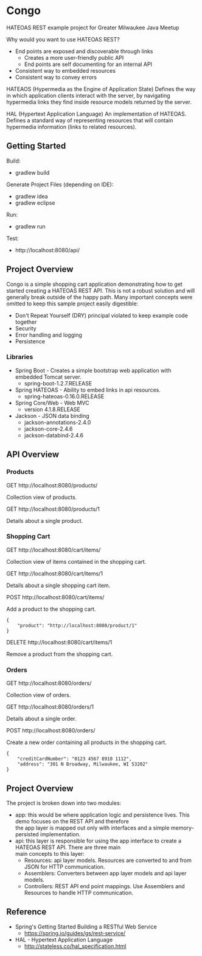 # Congo

HATEOAS REST example project for Greater Milwaukee Java Meetup

Why would you want to use HATEOAS REST?
* End points are exposed and discoverable through links
  * Creates a more user-friendly public API
  * End points are self documenting for an internal API
* Consistent way to embedded resources
* Consistent way to convey errors

HATEAOS (Hypermedia as the Engine of Application State)
Defines the way in which application clients interact with the server, by navigating hypermedia links they find inside resource models returned by the server.

HAL (Hypertext Application Language)
An implementation of HATEOAS.  Defines a standard way of representing resources that will contain hypermedia information (links to related resources).

## Getting Started

Build:
* gradlew build

Generate Project Files (depending on IDE):
* gradlew idea
* gradlew eclipse

Run:
* gradlew run

Test:
* http://localhost:8080/api/

## Project Overview

Congo is a simple shopping cart application demonstrating how to get started creating a HATEOAS REST API.  This is not
a robust solution and will generally break outside of the happy path.  Many important concepts were omitted to keep this
sample project easily digestible:
* Don't Repeat Yourself (DRY) principal violated to keep example code together 
* Security
* Error handling and logging
* Persistence

### Libraries

* Spring Boot - Creates a simple bootstrap web application with embedded Tomcat server.
  * spring-boot-1.2.7.RELEASE
* Spring HATEOAS - Ability to embed links in api resources.
  * spring-hateoas-0.16.0.RELEASE
* Spring Core/Web - Web MVC
  * version 4.1.8.RELEASE
* Jackson - JSON data binding
  * jackson-annotations-2.4.0
  * jackson-core-2.4.6
  * jackson-databind-2.4.6

## API Overview

### Products

GET http://localhost:8080/products/

Collection view of products.

GET http://localhost:8080/products/1

Details about a single product. 

### Shopping Cart

GET http://localhost:8080/cart/items/

Collection view of items contained in the shopping cart.

GET http://localhost:8080/cart/items/1

Details about a single shopping cart item.

POST http://localhost:8080/cart/items/

Add a product to the shopping cart.

```
{
    "product": "http://localhost:8080/product/1"
}
```

DELETE http://localhost:8080/cart/items/1

Remove a product from the shopping cart.

### Orders

GET http://localhost:8080/orders/

Collection view of orders.

GET http://localhost:8080/orders/1

Details about a single order.

POST http://localhost:8080/orders/

Create a new order containing all products in the shopping cart.

```
{
	"creditCardNumber": "0123 4567 8910 1112",
	"address": "301 N Broadway, Milwaukee, WI 53202"
}
```

## Project Overview

The project is broken down into two modules:
* app: this would be where application logic and persistence lives.  This demo focuses on the REST API and therefore \
 the app layer is mapped out only with interfaces and a simple memory-persisted implementation.
* api: this layer is responsible for using the app interface to create a HATEOAS REST API.  There are three main \
 main concepts to this layer:
  * Resources: api layer models.  Resources are converted to and from JSON for HTTP communication.
  * Assemblers: Converters between app layer models and api layer models.
  * Controllers: REST API end point mappings.  Use Assemblers and Resources to handle HTTP communication.

## Reference

* Spring's Getting Started Building a RESTful Web Service
  * https://spring.io/guides/gs/rest-service/
* HAL - Hypertext Application Language
  * http://stateless.co/hal_specification.html
